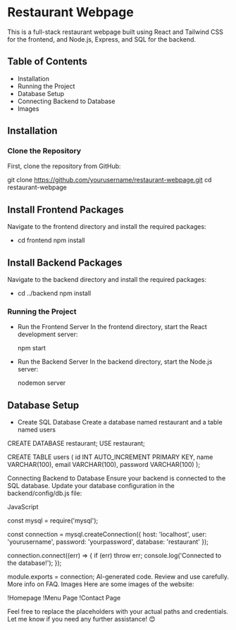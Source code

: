 # Restaurant Webpage

This is a full-stack restaurant webpage built using React and Tailwind CSS for the frontend, and Node.js, Express, and SQL for the backend.

## Table of Contents
- Installation
- Running the Project
- Database Setup
- Connecting Backend to Database
- Images

## Installation

### Clone the Repository
First, clone the repository from GitHub:

git clone https://github.com/yourusername/restaurant-webpage.git
cd restaurant-webpage

## Install Frontend Packages

Navigate to the frontend directory and install the required packages:

- cd frontend
npm install

## Install Backend Packages
Navigate to the backend directory and install the required packages:

- cd ../backend
npm install

### Running the Project
- Run the Frontend Server
In the frontend directory, start the React development server:

    npm start

- Run the Backend Server
In the backend directory, start the Node.js server:

  nodemon server

## Database Setup
- Create SQL Database
Create a database named restaurant and a table named users


CREATE DATABASE restaurant;
USE restaurant;

CREATE TABLE users (
    id INT AUTO_INCREMENT PRIMARY KEY,
    name VARCHAR(100),
    email VARCHAR(100),
    password VARCHAR(100)
);


Connecting Backend to Database
Ensure your backend is connected to the SQL database. Update your database configuration in the backend/config/db.js file:

JavaScript

const mysql = require('mysql');

const connection = mysql.createConnection({
    host: 'localhost',
    user: 'yourusername',
    password: 'yourpassword',
    database: 'restaurant'
});

connection.connect((err) => {
    if (err) throw err;
    console.log('Connected to the database!');
});

module.exports = connection;
AI-generated code. Review and use carefully. More info on FAQ.
Images
Here are some images of the website:

!Homepage !Menu Page !Contact Page

Feel free to replace the placeholders with your actual paths and credentials. Let me know if you need any further assistance! 😊